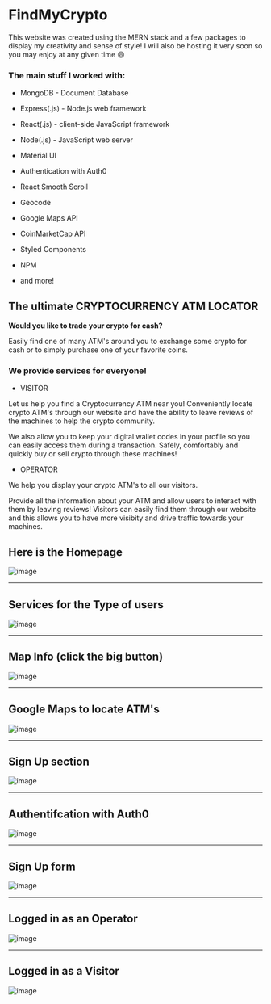 # FindMyCrypto

This website was created using the MERN stack and a few packages to display my creativity and sense of style! I will also be hosting it very soon so you may enjoy at any given time 😄

### **The main stuff I worked with:**

- MongoDB - Document Database

- Express(.js) - Node.js web framework

- React(.js) - client-side JavaScript framework

- Node(.js) - JavaScript web server

- Material UI

- Authentication with Auth0

- React Smooth Scroll

- Geocode 

- Google Maps API

- CoinMarketCap API

- Styled Components

- NPM
- and more!



## The ultimate CRYPTOCURRENCY ATM LOCATOR

**Would you like to trade your crypto for cash?**

Easily find one of many ATM's around you to exchange some crypto for cash or to simply purchase one of your favorite coins.

### We provide services for everyone!

- VISITOR

Let us help you find a Cryptocurrency ATM near you!
Conveniently locate crypto ATM's through our website and have the ability to leave reviews of the machines to help the crypto community.

We also allow you to keep your digital wallet codes in your profile so you can easily access them during a transaction. Safely, comfortably and quickly buy or sell crypto through these machines!

- OPERATOR

We help you display your crypto ATM's to all our visitors.

Provide all the information about your ATM and allow users to interact with them by leaving reviews! Visitors can easily find them through our website and this allows you to have more visibity and drive traffic towards your machines.

## Here is the Homepage

![image](https://user-images.githubusercontent.com/88402657/148930084-123fe082-b31a-4108-ac3d-94b6eb1a6cb5.png)

---

## Services for the Type of users

![image](https://user-images.githubusercontent.com/88402657/148930378-5ab4e86b-d385-4f56-a6b7-9a80b854796e.png)

---

## Map Info (click the big button)

![image](https://user-images.githubusercontent.com/88402657/148930434-3da05d61-b9f7-4399-b2f2-f7c274bb384b.png)

---

## Google Maps to locate ATM's

![image](https://user-images.githubusercontent.com/88402657/148931941-d4acfc51-3abc-43ff-b5db-8c9a8706c936.png)

---

## Sign Up section

![image](https://user-images.githubusercontent.com/88402657/148932040-9e1cd4c2-72bc-403f-9b97-29d7d9bdad60.png)

---

## Authentifcation with Auth0

![image](https://user-images.githubusercontent.com/88402657/148930639-70c17174-ecc6-4ef1-98d6-77232ba331e1.png)

---

## Sign Up form 

![image](https://user-images.githubusercontent.com/88402657/148932099-db78a1bc-3a2f-48df-b401-4a8df92a76ef.png)

---

## Logged in as an Operator

![image](https://user-images.githubusercontent.com/88402657/148932256-5707c2c9-c539-435d-a06c-a2ad0f1682d0.png)

---

## Logged in as a Visitor

![image](https://user-images.githubusercontent.com/88402657/148932401-6e868267-727a-4323-a57b-13ee8a7c2fa1.png)





